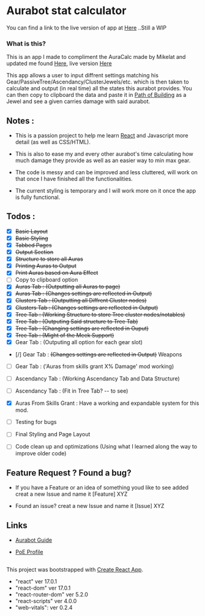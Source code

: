 # Aurabot stat calculator

You can find a link to the live version of app at [Here](https://hepnuk.github.io/aurastatcalc/) ..Still a WIP

### What is this?

This is an app I made to compliment the AuraCalc made by Mikelat and updated me found [Here](https://github.com/HepNuk/AuraCalc), live version [Here](https://hepnuk.github.io/AuraCalc/)

This app allows a user to input diffrent settings matching his Gear/PassiveTree/Ascendancy/ClusterJewels/etc. which is then taken to calculate and output (in real time) all the states this aurabot provides. You can then copy to clipboard the data and paste it in [Path of Building](https://pathofbuilding.community/) as a Jewel and see a given carries damage with said aurabot. 

## Notes :

- This is a passion project to help me learn [React](https://reactjs.org/) and Javascript more detail (as well as CSS/HTML). 

- This is also to ease my and every other aurabot's time calculating how much damage they provide as well as an easier way to min max gear.

- The code is messy and can be improved and less cluttered, will work on that once I have finished all the functionalities.

- The current styling is temporary and I will work more on it once the app is fully functional. 

## Todos :
- [x] ~~Basic Layout~~
- [x] ~~Basic Styling~~
- [x] ~~Tabbed Pages~~
- [x] ~~Output Section~~
- [x] ~~Structure to store all Auras~~
- [x] ~~Printing Auras to Output~~
- [x] ~~Print Auras based on Aura Effect~~
- [ ] Copy to clipboard option
- [x] ~~Auras Tab : (Outputting all Auras to page)~~
- [x] ~~Auras Tab : (Changes settings are reflected in Output)~~
- [x] ~~Clusters Tab : (Outputting all Diffrent Cluster nodes)~~
- [x] ~~Clusters Tab : (Changes settings are reflected in Output)~~
- [x] ~~Tree Tab : (Working Structure to store Tree cluster nodes/notables)~~
- [x] ~~Tree Tab : (Outputing Said structure to Tree Tab)~~
- [x] ~~Tree Tab : (Changing settings are reflected in Ouput)~~
- [x] ~~Tree Tab : (Might of the Meek Support)~~
- [x] Gear Tab : (Outputing all option for each gear slot)
- [/] Gear Tab : ~~(Changes settings are reflected in Output)~~ Weapons
- [ ] Gear Tab : ('Auras from skills grant X% Damage' mod working)
- [ ] Ascendancy Tab : (Working Ascendancy Tab and Data Structure)
- [ ] Ascendancy Tab : (Fit in Tree Tab? -- to see)
- [x] Auras From Skills Grant : Have a working and expandable system for this mod.
- [ ] Testing for bugs
- [ ] Final Styling and Page Layout
- [ ] Code clean up and optimizations (Using what I learned along the way to improve older code)


## Feature Request ? Found a bug?

- If you have a Feature or an idea of something youd like to see added creat a new Issue and name it [Feature] XYZ

- Found an issue? creat a new Issue and name it [Issue] XYZ

## Links

- [Aurabot Guide](https://www.pathofexile.com/forum/view-thread/2819938)

- [PoE Profile](https://www.pathofexile.com/account/view-profile/_Nuk)

##
This project was bootstrapped with [Create React App](https://github.com/facebook/create-react-app).
- "react" ver 17.0.1
- "react-dom" ver 17.0.1
- "react-router-dom" ver 5.2.0
- "react-scripts" ver 4.0.0
- "web-vitals": ver 0.2.4